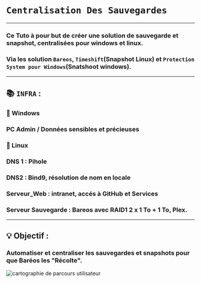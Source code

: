 # `Centralisation Des Sauvegardes`

---

### Ce Tuto à pour but de créer une solution de sauvegarde et snapshot, centralisées pour windows et linux.
### Via les solution `Bareos`, `Timeshift`(Snapshot Linux) et `Protection System pour Windows`(Snatshoot windows).


---

## :books: `INFRA` : 

### :wolf: Windows
### PC Admin / Données sensibles et précieuses


### :penguin: Linux
### DNS 1 : Pihole 
### DNS2 : Bind9, résolution de nom en locale
### Serveur_Web : intranet, accés à GitHub et Services
### Serveur Sauvegarde : Bareos avec RAID1 2 x 1 To + 1 To, Plex.

---

## :bulb: Objectif :

### Automatiser et centraliser les sauvegardes et snapshots pour que Baréos les "Récolte".

![cartographie de parcours utilisateur](https://github.com/user-attachments/assets/f608f311-55a2-44be-a677-8d7a5d63a384)





